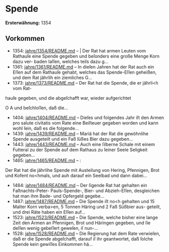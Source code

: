 # Spende

**Ersterwähnung:** 1354

## Vorkommen
- 1354: [jahre/1354/README.md](../jahre/1354/README.md) – | Der Rat hat armen Leuten vom Rathauſe eine Spende
gegeben und beſonders eine große Menge Korn dazu ver-
baden laſſen, welches teils dazu g...
- 1361: [jahre/1361/README.md](../jahre/1361/README.md) – In dieſen Jahren hat der Rat auch ein Eſſen auf
dem Rathauſe gehabt, welches das Spende-Eſſen geheißen,
und dem Rat jährlih ein ziemliches G...
- 1373: [jahre/1373/README.md](../jahre/1373/README.md) – Der Rat hat die Spende, die er jährli<h vom Rat-

hauſe gegeben, und die abgeſchafft war, wieder aufgerichtet


O A
und beſchloſſen, daß die...
- 1404: [jahre/1404/README.md](../jahre/1404/README.md) – Dieſes und folgendes Jahr iſt den Armen pro salute
civitatis vom Rate eine Beiſteuer gegeben worden und
kann wohl ſein, daß es die folgende...
- 1439: [jahre/1439/README.md](../jahre/1439/README.md) – Mariä hat der Rat die gewöhnlihe Spende
ausgeteilt und ein Faß ſüßes Bier dazu gegeben...
- 1443: [jahre/1443/README.md](../jahre/1443/README.md) – Auch eine ſilberne Schale mit
einem Futteral zu der Spende auf dem Rathaus zu ſeiner
Seele Seligkeit gegeben...
- 1465: [jahre/1465/README.md](../jahre/1465/README.md) – :

Der Rat hat die jährlihe Spende mit Austeilung
von Hering, Pfennigen, Brot und Kofent no<hmals, und
auh darauf ein Seelbad und dann dabei...
- 1484: [jahre/1484/README.md](../jahre/1484/README.md) – Der ſigende Rat hat gehalten ein Faſtnachts-Peter-
Pauls-Spende-, Bier- und Abzieh-Eſſen, desgleichen hat
man ihm Bade- und Opfergeld gegebe...
- 1487: [jahre/1487/README.md](../jahre/1487/README.md) – Die Spende iſt no<h gehalten und 15 Malter Korn
verba>en, 5 Tonnen Häring und 2 Faß Süßbier aus-
geteilt, und drei Räte haben ein Eſſen auf...
- 1523: [jahre/1523/README.md](../jahre/1523/README.md) – Die Spende, welche bisher eine
lange Zeit den Armen an Pfennigen, Brot und Häringen
gegeben, und ſie deſſen wenig gebeſſert geweſen, iſ nun-...
- 1528: [jahre/1528/README.md](../jahre/1528/README.md) – Die Regierung hat dem Rate verwieſen, daß er die
Spende abgeſchafft, darauf iſ ihr geantwortet, daß ſolche
Spende kein gewiſſes Einkommen hä...
